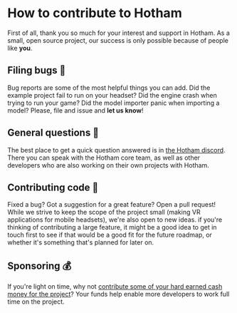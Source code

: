 # How to contribute to Hotham
First of all, thank you so much for your interest and support in Hotham. As a small, open source project, our success is only possible because of people like **you**.

## Filing bugs 🐛
Bug reports are some of the most helpful things you can add. Did the example project fail to run on your headset? Did the engine crash when trying to run your game? Did the model importer panic when importing a model? Please, file and issue and **let us know**!

## General questions 💬
The best place to get a quick question answered is in [the Hotham discord](https://discord.gg/SZEZUX6ZsQ). There you can speak with the Hotham core team, as well as other developers who are also working on their own projects with Hotham.

## Contributing code 🔨
Fixed a bug? Got a suggestion for a great feature? Open a pull request! While we strive to keep the scope of the project small (making VR applications for mobile headsets), we're also open to new ideas. if you're thinking of contributing a large feature, it might be a good idea to get in touch first to see if that would be a good fit for the future roadmap, or whether it's something that's planned for later on.

## Sponsoring 💰
If you're light on time, why not [contribute some of your hard earned cash money for the project](https://github.com/sponsors/leetvr)? Your funds help enable more developers to work full time on the project.
